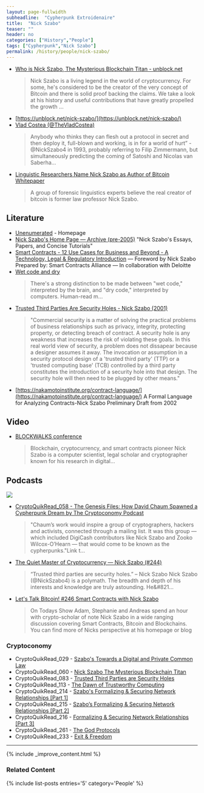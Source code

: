 ```yaml
---
layout: page-fullwidth
subheadline:  "Cypherpunk Extroidenaire"
title:  "Nick Szabo"
teaser: ""
header: no
categories: ["History","People"]
tags: ["Cypherpunk","Nick Szabo"]
permalink: /history/people/nick-szabo/
---
```



* [Who is Nick Szabo, The Mysterious Blockchain Titan - unblock.net](https://unblock.net/nick-szabo/)
  > Nick Szabo is a living legend in the world of cryptocurrency. For some, he's considered to be the creator of the very concept of Bitcoin and there is solid proof backing the claims. We take a look at his history and useful contributions that have greatly propelled the growth ...
* [https://unblock.net/nick-szabo/](https://unblock.net/nick-szabo/)
* [Vlad Costea (@TheVladCostea)](https://twitter.com/vampirevladofw/status/1139847786977824768?s=12)
  > Anybody who thinks they can flesh out a protocol in secret and then deploy it, full-blown and working, is in for a world of hurt” - @NickSzabo4 in 1993, probably referring to Filip Zimmermann, but simultaneously predicting the coming of Satoshi and Nicolas van Saberha...
* [Linguistic Researchers Name Nick Szabo as Author of Bitcoin Whitepaper](https://www.coindesk.com/linguistic-researchers-name-nick-szabo-author-bitcoin-whitepaper)
  > A group of forensic linguistics experts believe the real creator of bitcoin is former law professor Nick Szabo.

## Literature

* [Unenumerated](https://unenumerated.blogspot.com) -  Homepage
* [Nick Szabo's Home Page — Archive (pre-2005)](http://archive.is/H8UGk) "Nick Szabo's Essays, Papers, and Concise Tutorials"
* [Smart Contracts - 12 Use Cases for Business and Beyond - A Technology, Legal & Regulatory Introduction](https://gallery.mailchimp.com/a87f67248663abe55ad9325d6/files/Smart_Contracts_12_Use_Cases_for_Business_Beyond.pdf) — Foreword by Nick Szabo Prepared by: Smart Contracts Alliance — In collaboration with Deloitte
* [Wet code and dry](http://unenumerated.blogspot.com/2006/11/wet-code-and-dry.html)
  > There's a strong distinction to be made between "wet code," interpreted by the brain, and "dry code," interpreted by computers. Human-read m...
* [Trusted Third Parties Are Security Holes - Nick Szabo (2001)](https://nakamotoinstitute.org/trusted-third-parties/)
  > "Commercial security is a matter of solving the practical problems of business relationships such as privacy, integrity, protecting property, or detecting breach of contract. A security hole is any weakness that increases the risk of violating these goals. In this real world view of security, a problem does not dissapear because a designer assumes it away. The invocation or assumption in a security protocol design of a 'trusted third party' (TTP) or a 'trusted computing base' (TCB) controlled by a third party constitutes the introduction of a security hole into that design. The security hole will then need to be plugged by other means."
* [https://nakamotoinstitute.org/contract-language/](https://nakamotoinstitute.org/contract-language/) A Formal Language for Analyzing Contracts-Nick Szabo Preliminary Draft from 2002 

## Video 

* [BLOCKWALKS conference](https://www.youtube.com/channel/UCi-8MVARjeN2lzqUJn74D8g)
  > Blockchain, cryptocurrency, and smart contracts pioneer Nick Szabo is a computer scientist, legal scholar and cryptographer known for his research in digital...

## Podcasts

[![](https://imgur.com/UslnOPl.png)](http://unenumerated.blogspot.com/2007/05/towards-digital-and-private-common-law.html)

* [CryptoQuikRead_058 - The Genesis Files: How David Chaum Spawned a Cypherpunk Dream by The Cryptoconomy Podcast](https://anchor.fm/thecryptoconomy/episodes/CryptoQuikRead_058---The-Genesis-Files-How-David-Chaum-Spawned-a-Cypherpunk-Dream-e2ndsp)
  > "Chaum’s work would inspire a group of cryptographers, hackers and activists, connected through a mailing list. It was this group — which included DigiCash contributors like Nick Szabo and Zooko Wilcox-O’Hearn — that would come to be known as the cypherpunks."Link t...
* [The Quiet Master of Cryptocurrency — Nick Szabo (#244)](https://tim.blog/2017/06/04/nick-szabo/)
  > “Trusted third parties are security holes.” – Nick Szabo Nick Szabo (@NickSzabo4) is a polymath. The breadth and depth of his interests and knowledge are truly astounding. He&#821…
* [Let's Talk Bitcoin! #246 Smart Contracts with Nick Szabo](https://letstalkbitcoin.com/blog/post/lets-talk-bitcoin-246-smart-contracts-with-nick-szabo)
  > On Todays Show Adam, Stephanie and Andreas spend an hour with crypto-scholar of note Nick Szabo in a wide ranging discussion covering Smart Contracts, Bitcoin and Blockchains. You can find more of Nicks perspective at his homepage or blog

### Cryptoconomy 

* CryptoQuikRead_029 - [Szabo's Towards a Digital and Private Common Law](https://anchor.fm/thecryptoconomy/episodes/CryptoQuikRead_029---Szabos-Towards-a-Digital-and-Private-Common-Law-e2ndtv)
* CryptoQuikRead_060 - [Nick Szabo The Mysterious Blockchain Titan](https://anchor.fm/thecryptoconomy/episodes/CryptoQuikRead_060---Nick-Szabo-The-Mysterious-Blockchain-Titan-e2ndsq)
* CryptoQuikRead_083 - [Trusted Third Parties are Security Holes](https://anchor.fm/thecryptoconomy/episodes/CryptoQuikRead_083---Trusted-Third-Parties-are-Security-Holes-e2nds2)
* CryptoQuikRead_113 - [The Dawn of Trustworthy Computing](https://anchor.fm/thecryptoconomy/episodes/CryptoQuikRead_113---The-Dawn-of-Trustworthy-Computing-e2ndr3)
* CryptoQuikRead_214 - [Szabo's Formalizing & Securing Network Relationships [Part 1]](https://anchor.fm/thecryptoconomy/episodes/CryptoQuikRead_214---Szabos-Formalizing--Securing-Network-Relationships-Part-1-e3953d)
* CryptoQuikRead_215 - [Szabo’s Formalizing & Securing Network Relationships [Part 2]](https://anchor.fm/thecryptoconomy/episodes/CryptoQuikRead_215---Szabos-Formalizing--Securing-Network-Relationships-Part-2-e3atv9)
* CryptoQuikRead_216 - [Formalizing & Securing Network Relationships [Part 3]](https://anchor.fm/thecryptoconomy/episodes/CryptoQuikRead_216---Formalizing--Securing-Network-Relationships-Part-3-e3ejnd)
* CryptoQuikRead_261 - [The God Protocols](https://anchor.fm/thecryptoconomy/episodes/CryptoQuikRead_261---The-God-Protocols-e4cstb)
* CryptoQuikRead_233 - [Exit & Freedom](https://anchor.fm/thecryptoconomy/episodes/CryptoQuikRead_233---Exit--Freedom-e3nleo)

---

{% include _improve_content.html %}
### Related Content

{% include list-posts entries='5'  category='People' %}

